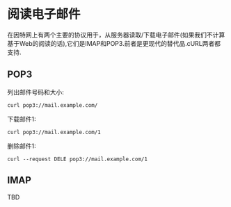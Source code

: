 
# 阅读电子邮件

在因特网上有两个主要的协议用于，从服务器读取/下载电子邮件(如果我们不计算基于Web的阅读的话),它们是IMAP和POP3.前者是更现代的替代品.cURL两者都支持.

## POP3

列出邮件号码和大小:

```
curl pop3://mail.example.com/
```

下载邮件1:

```
curl pop3://mail.example.com/1
```

删除邮件1:

```
curl --request DELE pop3://mail.example.com/1
```

## IMAP

TBD
